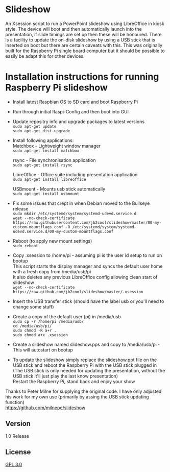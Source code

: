 # Slideshow
An Xsession script to run a PowerPoint slideshow using LibreOffice in kiosk style. The device will boot and then automatically launch into the presentation, if slide timings are set up then these will be honoured. There is a facility to update the on-disk slideshow by using a USB stick that is inserted on boot but there are certain caveats with this. This was originally built for the Raspberry Pi single board computer but it should be possible to easily be adapt this for other devices.

# Installation instructions for running Raspberry Pi slideshow   

* Install latest Raspbian OS to SD card and boot Raspberry Pi   
* Run through initial Raspi-Config and then boot into GUI   

* Update repositry info and upgrade packages to latest versions   
`sudo apt-get update`   
`sudo apt-get dist-upgrade`   

* Install following applications:   
  Matchbox - Lightweight window manager    
  `sudo apt-get install matchbox`   

  rsync - File synchronisation application   
  `sudo apt-get install rsync`   

  LibreOffice - Office suite including presentation application   
  `sudo apt-get install libreoffice`   

  USBmount - Mounts usb stick automatically   
  `sudo apt-get install usbmount`   

* Fix some issues that crept in when Debian moved to the Bullseye release    
  `sudo mkdir /etc/systemd/system/systemd-udevd.service.d`    
  `wget --no-check-certificate https://raw.githubusercontent.com/jb2cool/slideshow/master/00-my-custom-mountflags.conf -O /etc/systemd/system/systemd-udevd.service.d/00-my-custom-mountflags.conf`

* Reboot (to apply new mount settings)   
  `sudo reboot`   

* Copy .xsession to /home/pi - assuming pi is the user id setup to run on bootup   
This script starts the display manager and syncs the default user home with a fresh copy from /media/usb/pi   
It also deletes any previous LibreOffice config allowing clean start of slideshow   
  `wget --no-check-certificate https://raw.github.com/jb2cool/slideshow/master/.xsession`   

* Insert the USB transfer stick (should have the label usb or you'll need to change some stuff)   

* Create a copy of the default user (pi) in /media/usb   
  `sudo cp -r /home/pi /media/usb/`   
  `cd /media/usb/pi/`   
  `sudo chmod -R a+r .`   
  `sudo chmod a+x .xsession`   

* Create a slideshow named slideshow.pps and copy to /media/usb/pi - This will autostart on bootup   
* To update the slideshow simply replace the slideshow.ppt file on the USB stick and reboot the Raspberry Pi with the USB stick plugged in (The USB stick is only needed for updating the presentation, without the USB stick it'll just play the last know presentation)   
Restart the Raspberry Pi, stand back and enjoy your show   

Thanks to Peter Milne for supplying the original code. I have only adjusted his work for my own use (primarily by assing the USB stick updating function)   
https://github.com/milnepe/slideshow   

## Version   
1.0 Release 

## License    
[GPL 3.0](https://raw.githubusercontent.com/jb2cool/slideshow/master/LICENSE)
